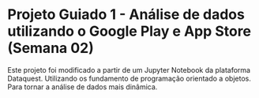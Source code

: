 # Projeto Guiado 1 - Análise de dados utilizando o Google Play e App Store (Semana 02)

Este projeto foi modificado a partir de um Jupyter Notebook da plataforma Dataquest. Utilizando os fundamento de programação orientado a objetos.
Para tornar a análise de dados mais dinâmica.
